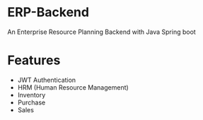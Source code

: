 # ERP-Backend
An Enterprise Resource Planning Backend with Java Spring boot

# Features
* JWT Authentication 
* HRM (Human Resource Management)
* Inventory
* Purchase 
* Sales
